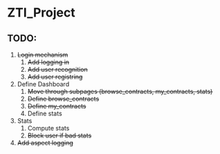 # ZTI_Project

## TODO:
1) ~~Login mechanism~~
    1) ~~Add logging in~~
    2) ~~Add user recognition~~
    3) ~~Add user registring~~
2) Define Dashboard
    1) ~~Move through subpages (browse_contracts, my_contracts, stats)~~
    2) ~~Define browse_contracts~~
    3) ~~Define my_contracts~~
    4) Define stats
3) Stats
    1) Compute stats
    2) ~~Block user if bad stats~~
4) ~~Add aspect logging~~